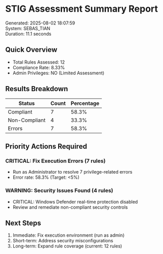 ﻿# STIG Assessment Summary Report
Generated: 2025-08-02 18:07:59  
System: SEBAS_TIAN  
Duration: 11.1 seconds

## Quick Overview
- Total Rules Assessed: 12
- Compliance Rate: 8.33%
- Admin Privileges: NO (Limited Assessment)

## Results Breakdown
| Status | Count | Percentage |
|--------|-------|------------|
| Compliant | 7 | 58.3% |
| Non-Compliant | 4 | 33.3% |
| Errors | 7 | 58.3% |

## Priority Actions Required
### CRITICAL: Fix Execution Errors (7 rules)
- Run as Administrator to resolve 7 privilege-related errors
- Error rate: 58.3% (Target: <5%)
### WARNING: Security Issues Found (4 rules)
- CRITICAL: Windows Defender real-time protection disabled
- Review and remediate non-compliant security controls

## Next Steps
1. Immediate: Fix execution environment (run as admin)
2. Short-term: Address security misconfigurations
3. Long-term: Expand rule coverage (current: 12 rules)

